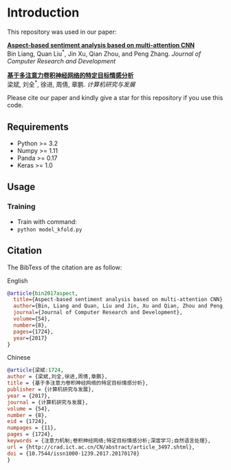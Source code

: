 # Introduction

This repository was used in our paper:  
  
[**Aspect-based sentiment analysis based on multi-attention CNN**](http://crad.ict.ac.cn/CN/10.7544/issn1000-1239.2017.20170178)
<br>
Bin Liang, Quan Liu<sup>*</sup>, Jin Xu, Qian Zhou, and Peng Zhang. *Journal of Computer Research and Development*

[**基于多注意力卷积神经网络的特定目标情感分析**](http://crad.ict.ac.cn/CN/10.7544/issn1000-1239.2017.20170178) 
<br>
梁斌, 刘全<sup>*</sup>, 徐进, 周倩, 章鹏. *计算机研究与发展*
  
Please cite our paper and kindly give a star for this repository if you use this code. 

## Requirements

* Python >= 3.2
* Numpy >= 1.11
* Panda >= 0.17
* Keras >= 1.0

## Usage

### Training
* Train with command:
* ```python model_kfold.py```


## Citation

The BibTexs of the citation are as follow:

English

```bibtex
@article{bin2017aspect,
  title={Aspect-based sentiment analysis based on multi-attention CNN},
  author={Bin, Liang and Quan, Liu and Jin, Xu and Qian, Zhou and Peng, Zhang},
  journal={Journal of Computer Research and Development},
  volume={54},
  number={8},
  pages={1724},
  year={2017}
}
```

Chinese

```bibtex
@article{梁斌:1724,
author = {梁斌,刘全,徐进,周倩,章鹏},
title = {基于多注意力卷积神经网络的特定目标情感分析},
publisher = {计算机研究与发展},
year = {2017},
journal = {计算机研究与发展},
volume = {54},
number = {8},
eid = {1724},
numpages = {11},
pages = {1724},
keywords = {注意力机制;卷积神经网络;特定目标情感分析;深度学习;自然语言处理},
url = {http://crad.ict.ac.cn/CN/abstract/article_3497.shtml},
doi = {10.7544/issn1000-1239.2017.20170178}
}  
```



